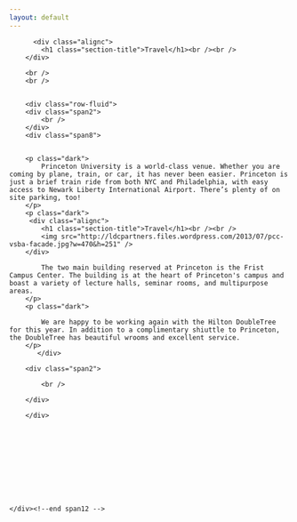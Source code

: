 ```yaml
---
layout: default
---
```


<section class="slice color1" id="team">
    <div class="about-bkg mutualWrap">
    <div class="container">
      <div class="row">
        <div class="span12">

          <div class="alignc">
            <h1 class="section-title">Travel</h1><br /><br />
        </div>

        <br />
        <br />


        <div class="row-fluid">
        <div class="span2">
            <br />
        </div>
        <div class="span8">

            
        <p class="dark">
            Princeton University is a world-class venue. Whether you are coming by plane, train, or car, it has never been easier. Princeton is just a brief train ride from both NYC and Philadelphia, with easy access to Newark Liberty International Airport. There’s plenty of on site parking, too!
        </p>
        <p class="dark">
         <div class="alignc">
            <h1 class="section-title">Travel</h1><br /><br />
            <img src="http://ldcpartners.files.wordpress.com/2013/07/pcc-vsba-facade.jpg?w=470&h=251" />
        </div>

            The two main building reserved at Princeton is the Frist Campus Center. The building is at the heart of Princeton's campus and boast a variety of lecture halls, seminar rooms, and multipurpose areas. 
        </p>
        <p class="dark">

            We are happy to be working again with the Hilton DoubleTree for this year. In addition to a complimentary shiuttle to Princeton, the DoubleTree has beautiful wrooms and excellent service.
        </p>
           </div>

        <div class="span2">

            <br />

        </div>

        </div>



        



        



    </div><!--end span12 -->

</div><!--end row -->



</div><!--end container -->

</div><!--end about-bkg-->

</section>
